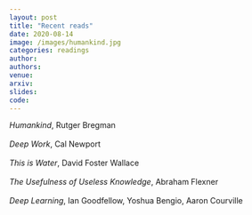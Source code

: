```yaml
---
layout: post
title: "Recent reads"
date: 2020-08-14
image: /images/humankind.jpg
categories: readings
author:
authors:
venue:
arxiv:
slides:
code:
---
```

*Humankind*, Rutger Bregman\
\
*Deep Work*, Cal Newport\
\
*This is Water*, David Foster Wallace\
\
*The Usefulness of Useless Knowledge*, Abraham Flexner\
\
*Deep Learning*, Ian Goodfellow, Yoshua Bengio, Aaron Courville

